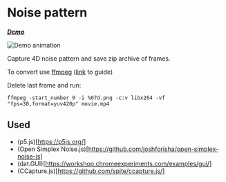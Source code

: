 # Noise pattern

**_[Demo](https://zotho.github.io/projects/noise_pattern/)_**

![Demo animation](animation.gif)

Capture 4D noise pattern and save zip archive of frames.

To convert use [ffmpeg](https://ffmpeg.org/) ([link](https://stackoverflow.com/questions/24961127/how-to-create-a-video-from-images-with-ffmpeg) to guide)

Delete last frame and run:

```ffmpeg -start_number 0 -i %07d.png -c:v libx264 -vf "fps=30,format=yuv420p" movie.mp4```

## Used
* (p5.js)[https://p5js.org/]
* (Open Simplex Noise.js)[https://github.com/joshforisha/open-simplex-noise-js]
* (dat.GUI)[https://workshop.chromeexperiments.com/examples/gui/]
* (CCapture.js)[https://github.com/spite/ccapture.js/]